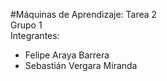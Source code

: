 #Máquinas de Aprendizaje: Tarea 2  
Grupo 1  
Integrantes:
- Felipe Araya Barrera
- Sebastián Vergara Miranda
